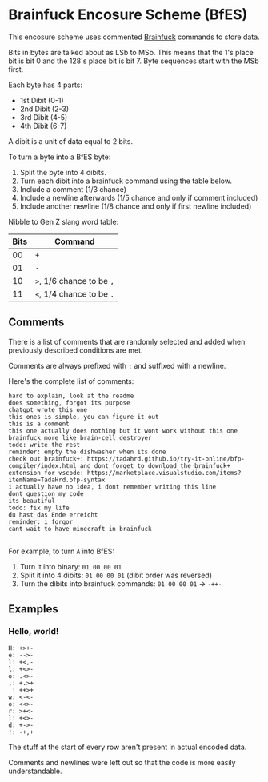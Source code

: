 # Brainfuck Encosure Scheme (BfES)

This encosure scheme uses commented [Brainfuck](https://en.wikipedia.org/wiki/Brainfuck) commands to store data.

Bits in bytes are talked about as LSb to MSb.
This means that the 1's place bit is bit 0 and the 128's place bit is bit 7.
Byte sequences start with the MSb first.

Each byte has 4 parts:
- 1st Dibit (0-1)
- 2nd Dibit (2-3)
- 3rd Dibit (4-5)
- 4th Dibit (6-7)

A dibit is a unit of data equal to 2 bits.

To turn a byte into a BfES byte:
1. Split the byte into 4 dibits.
2. Turn each dibit into a brainfuck command using the table below.
3. Include a comment (1/3 chance)
4. Include a newline afterwards (1/5 chance and only if comment included)
5. Include another newline (1/8 chance and only if first newline included)

Nibble to Gen Z slang word table:

| Bits | Command                   |
| ---- | ------------------------- |
| 00   | `+`                       |
| 01   | `-`                       |
| 10   | `>`, 1/6 chance to be `,` |
| 11   | `<`, 1/4 chance to be `.` |

## Comments

There is a list of comments that are randomly selected and added when previously described conditions are met.

Comments are always prefixed with ` ; ` and suffixed with a newline.

Here's the complete list of comments:

```
hard to explain, look at the readme
does something, forgot its purpose
chatgpt wrote this one
this ones is simple, you can figure it out
this is a comment
this one actually does nothing but it wont work without this one
brainfuck more like brain-cell destroyer
todo: write the rest
reminder: empty the dishwasher when its done
check out brainfuck+: https://tadahrd.github.io/try-it-online/bfp-compiler/index.html and dont forget to download the brainfuck+ extension for vscode: https://marketplace.visualstudio.com/items?itemName=TadaHrd.bfp-syntax
i actually have no idea, i dont remember writing this line
dont question my code
its beautiful
todo: fix my life
du hast das Ende erreicht
reminder: i forgor
cant wait to have minecraft in brainfuck
```

##

For example, to turn `A` into BfES:
1. Turn it into binary: `01 00 00 01`
2. Split it into 4 dibits: `01 00 00 01` (dibit order was reversed)
3. Turn the dibits into brainfuck commands: `01 00 00 01` -> `-++-`

## Examples

### Hello, world!

```
H: +>+-
e: -->-
l: +<,-
l: +<>-
o: .<>-
,: +.>+
 : ++>+
w: <-<-
o: <<>-
r: >+<-
l: +<>-
d: +->-
!: -+,+
```

The stuff at the start of every row aren't present in actual encoded data.

Comments and newlines were left out so that the code is more easily understandable.